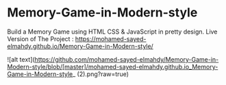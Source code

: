 # Memory-Game-in-Modern-style
Build a Memory Game using HTML CSS &amp; JavaScript in pretty design.
Live Version of The Project : https://mohamed-sayed-elmahdy.github.io/Memory-Game-in-Modern-style/

![alt text](https://github.com/mohamed-sayed-elmahdy/Memory-Game-in-Modern-style/blob/[master]/mohamed-sayed-elmahdy.github.io_Memory-Game-in-Modern-style_ (2).png?raw=true)
